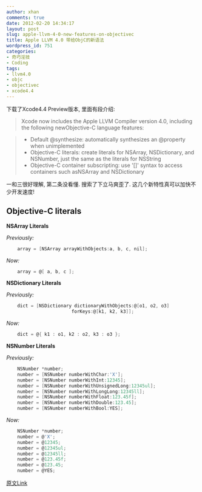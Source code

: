 ```yaml
---
author: xhan
comments: true
date: 2012-02-20 14:34:17
layout: post
slug: apple-llvm-4-0-new-features-on-objectivec
title: Apple LLVM 4.0 带给ObjC的新语法
wordpress_id: 751
categories:
- 奇巧淫技
- Coding
tags:
- llvm4.0
- objc
- objectivec
- xcode4.4
---
```


下载了Xcode4.4 Preview版本, 里面有段介绍:


> Xcode now includes the Apple LLVM Compiler version 4.0, including the following newObjective-C language features:

> 
> 	
>   * Default @synthesize: automatically synthesizes an @property when unimplemented
>   * Objective-C literals: create literals for NSArray, NSDictionary, and NSNumber, just the same as the literals for NSString	
>   * Objective-C container subscripting: use '[]' syntax to access containers such asNSArray and NSDictionary
> 




一和三很好理解, 第二条没看懂. 搜索了下立马爽歪了. 这几个新特性真可以加快不少开发速度!


## Objective-C literals


**NSArray Literals**

_Previously:_

``` objectivec
    array = [NSArray arrayWithObjects:a, b, c, nil];
```

_Now:_

``` objectivec    
    array = @[ a, b, c ];
```

**NSDictionary Literals**

_Previously:_

``` objectivec
    dict = [NSDictionary dictionaryWithObjects:@[o1, o2, o3]
    					forKeys:@[k1, k2, k3]];
```

_Now:_

``` objectivec    
    dict = @{ k1 : o1, k2 : o2, k3 : o3 };
```

**NSNumber Literals**

_Previously:_

``` objectivec 
    NSNumber *number;
    number = [NSNumber numberWithChar:'X'];
    number = [NSNumber numberWithInt:12345];
    number = [NSNumber numberWithUnsignedLong:12345ul];
    number = [NSNumber numberWithLongLong:12345ll];
    number = [NSNumber numberWithFloat:123.45f];
    number = [NSNumber numberWithDouble:123.45];
    number = [NSNumber numberWithBool:YES];
```

_Now:_

``` objectivec    
    NSNumber *number;
    number = @'X';
    number = @12345;
    number = @12345ul;
    number = @12345ll;
    number = @123.45f;
    number = @123.45;
    number = @YES;
```

[原文Link](http://cocoaheads.tumblr.com/post/17757846453/objective-c-literals-for-nsdictionary-nsarray-and)
